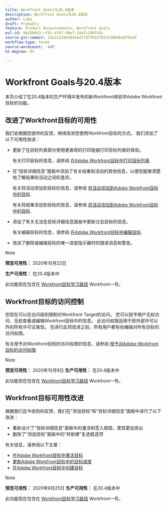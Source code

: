 ```yaml
---
title: Workfront Goals与20.4版本
description: Workfront Goals与20.4版本
author: Luke
draft: Probably
feature: Product Announcements, Workfront Goals
exl-id: 86d3b8d3-cf91-4f67-9be7-244fc296f43c
source-git-commit: 1d221d10e5845e477dff825f853330b9b4df0adf
workflow-type: tm+mt
source-wordcount: '445'
ht-degree: 0%

---
```


# Workfront Goals与20.4版本

本页介绍了在20.4版本的生产环境中发布的新Workfront体验中Adobe Workfront目标的功能。

## 改进了Workfront目标的可用性

我们会根据您提供的反馈，继续改进您使用Workfront目标的方式。 我们添加了以下可用性改进：

* 更新了在目标列表部分使用更直观的打印链接打印目标列表的体验。

   有关打印目标的信息，请参阅 [在Adobe Workfront目标中打印目标列表](../../../workfront-goals/goal-management/print-the-goal-list.md).

* 在“目标详细信息”面板中添加了有关结果和活动的其他信息，以便您能够清楚地了解结果和活动之间的差异。

   有关将活动添加到目标的信息，请参阅 [将活动添加到Adobe Workfront目标中的目标](../../../workfront-goals/results-and-activities/add-activities-to-goals.md).

   有关将结果添加到目标的信息，请参阅 [将活动添加到Adobe Workfront目标中的目标](../../../workfront-goals/results-and-activities/add-activities-to-goals.md).

* 添加了有关无法在目标详细信息面板中更新过去目标的信息。

   有关编辑目标的信息，请参阅 [在Adobe Workfront目标中编辑目标](../../../workfront-goals/goal-management/edit-goals.md).

* 改进了删除或编辑目标的唯一进度指示器时的错误消息和警告。

>[!NOTE]
>
>**预览可用性：** 2020年10月22日
>
>**生产可用性：** 在20.4版本中

此功能现在包含在 [Workfront目标学习路径](https://one.workfront.com/s/getting-started?tabset-9473f=c292c) Workfront一号。

## Workfront目标的访问控制

您现在可以在访问级别限制对Workfront Target的访问。 您可以授予用户无权访问、无权查看或编辑Workfront目标中的信息。 此访问权限适用于除外部许可以外的所有许可证类型。 在进行此项改进之前，所有用户都有权编辑对所有目标的访问权限。

有关授予对Workfront目标的访问权限的信息，请参阅 [授予对Adobe Workfront目标的访问权限](../../../administration-and-setup/add-users/configure-and-grant-access/grant-access-goals.md).

>[!NOTE]
**预览可用性：** 2020年10月9日
**生产可用性：** 在20.4版本中

此功能现在包含在 [Workfront目标学习路径](https://one.workfront.com/s/getting-started?tabset-9473f=c292c) Workfront一号。

## Workfront目标可用性改进

根据我们迄今收到的反馈，我们在“添加目标”和“目标详细信息”面板中进行了以下改进：

* 重新设计了“目标详细信息”面板中的激活和签入按钮，使其更加突出 
* 删除了“添加目标”面板中的“并新建”复选框选项

有关信息，请参阅以下文章：

* [在Adobe Workfront目标中激活目标](../../../workfront-goals/goal-management/activate-goals.md)
* [更新Adobe Workfront目标中的目标进度](../../../workfront-goals/goal-review-and-workfront-goals-sections/check-in-goals.md)
* [在Adobe Workfront目标中创建目标](../../../workfront-goals/goal-management/create-goals.md)

>[!NOTE]
**预览可用性：** 2020年9月25日
**生产可用性：** 在20.4版本中

此功能现在包含在 [Workfront目标学习路径](https://one.workfront.com/s/getting-started?tabset-9473f=c292c) Workfront一号。
